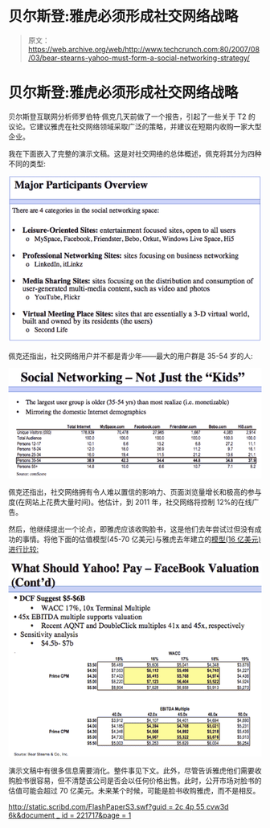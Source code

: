 # 贝尔斯登:雅虎必须形成社交网络战略

> 原文：<https://web.archive.org/web/http://www.techcrunch.com:80/2007/08/03/bear-stearns-yahoo-must-form-a-social-networking-strategy/>

# 贝尔斯登:雅虎必须形成社交网络战略

贝尔斯登互联网分析师罗伯特·佩克几天前做了一个报告，引起了一些关于 T2 的议论。它建议雅虎在社交网络领域采取广泛的策略，并建议在短期内收购一家大型企业。

我在下面嵌入了完整的演示文稿。这是对社交网络的总体概述，佩克将其分为四种不同的类型:

![](img/fd91be7571377bf54bd381715a1bc2ec.png)

佩克还指出，社交网络用户并不都是青少年——最大的用户群是 35-54 岁的人:

![](img/44c6dc8007f28b160ba7903f9d71322c.png)

佩克还指出，社交网络拥有令人难以置信的影响力、页面浏览量增长和极高的参与度(在网站上花费大量时间)。他估计，到 2011 年，社交网络将控制 12%的在线广告。

然后，他继续提出一个论点，即雅虎应该收购脸书，这是他们去年尝试过但没有成功的事情。将他下面的估值模型(45-70 亿美元)与雅虎去年建立的[模型(16 亿美元)进行比较:](https://web.archive.org/web/20221115120209/http://www.beta.techcrunch.com/2006/12/12/yahoos-project-fraternity-docs-leaked/)

![](img/b0caf9894328790784349e78753a0c27.png)

演示文稿中有很多信息需要消化。整件事见下文。此外，尽管告诉雅虎他们需要收购脸书很容易，但不清楚该公司是否会以任何价格出售。此时，公开市场对脸书的估值可能会超过 70 亿美元。未来某个时候，可能是脸书收购雅虎，而不是相反。

[http://static.scribd.com/FlashPaperS3.swf?guid = 2c 4p 55 cvw3d 6k&document _ id = 221717&page = 1](https://web.archive.org/web/20221115120209/http://static.scribd.com/FlashPaperS3.swf?guid=2c4p55cvw3d6k&document_id=221717&page=1)